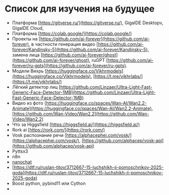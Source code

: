 # Список для изучения на будущее

- Платформа [https://gitverse.ru/](https://gitverse.ru/), GigaIDE Desktopv, GigaIDE Cloud, 
- Платформа [https://colab.google/](https://colab.google/)
- Проекты на [https://github.com/ai-forever](https://github.com/ai-forever), в частности генерация видео [https://github.com/ai-forever/Kandinsky-5](https://github.com/ai-forever/Kandinsky-5), замена лица [https://github.com/ai-forever/ghost](https://github.com/ai-forever/ghost), ruGPT [https://github.com/ai-forever/ru-gpts](https://github.com/ai-forever/ru-gpts).
- Модели Вихрь [https://huggingface.co/Vikhrmodels](https://huggingface.co/Vikhrmodels), [https://t.me/vikhrlabs/](https://t.me/vikhrlabs/)
- Лёгкий детектор лиц [https://github.com/Linzaer/Ultra-Light-Fast-Generic-Face-Detector-1MB](https://github.com/Linzaer/Ultra-Light-Fast-Generic-Face-Detector-1MB)
- Видео из фото [https://huggingface.co/spaces/Wan-AI/Wan2.2-Animate](https://huggingface.co/spaces/Wan-AI/Wan2.2-Animate), [https://github.com/Wan-Video/Wan2.2](https://github.com/Wan-Video/Wan2.2)
- Что за Higgsfield [https://higgsfield.ai/](https://higgsfield.ai/)
- Rork ai [https://rork.com/](https://rork.com/)
- Vosk распознание речи [https://alphacephei.com/vosk/](https://alphacephei.com/vosk/), [https://github.com/alphacep/vosk-api](https://github.com/alphacep/vosk-api)
- Pyttsx3
- n8n
- [nanochat](https://github.com/karpathy/nanochat)
- [https://dtf.ru/ruslan-titov/3712667-15-luchshikh-ii-pomoschnikov-2025-goda](https://dtf.ru/ruslan-titov/3712667-15-luchshikh-ii-pomoschnikov-2025-goda)
- Boost python, pybind11 или Cython 
- []()